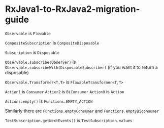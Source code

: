 # RxJava1-to-RxJava2-migration-guide

```Observable``` is ```Flowable```

```CompositeSubscription``` is ```CompositeDisposable```

```Subscription``` is ```Disposable```

```Observable.subscribe(Observer)``` is ```Observable.subscribeWith(DisposableSubscriber)``` (if you want it to return a disposable)

```Observable.Transformer<T,T>``` is ```FlowableTransformer<T,T>```

```Action1``` is ```Consumer```
```Action2``` is ```BiConsumer```
```Action0``` is ```Action```

```Actions.empty()``` is ```Functions.EMPTY_ACTION```

Similarly there are ```Functions.emptyConsumer``` and ```Functions.emptyBiconsumer```

```TestSubscription.getNextEvents()```  is  ```TestSubscription.values```

